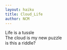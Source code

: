 ```yaml
---
layout: haiku
title: Cloud_Life
author: NCM
---
```

Life is a tussle<br>
The cloud is my new puzzle<br>
is this a riddle?<br>
